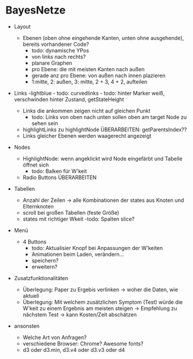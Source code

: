 # BayesNetze
- Layout
	- Ebenen (oben ohne eingehende Kanten, unten ohne ausgehende), bereits vorhandener Code?
		- todo: dynamische YPos
		- von links nach rechts?
		- planare Graphen
		- pro Ebene: die mit meisten Kanten nach außen
		- gerade anz pro Ebene: von außen nach innen plazieren
		- 1:mitte, 2: außen, 3: mitte,  2 + 3, 4 + 2,   aufteilen


- Links
	-lightblue
		- todo: curvedlinks
		- todo: hinter Marker weiß, verschwinden hinter Zustand, getStateHeight
	- Links die ankommen zeigen nicht auf gleichen Punkt
		- todo: Links von oben nach unten sollen oben am target Node zu sehen sein
	- highlightLinks zu highlightNode ÜBERARBEITEN: getParentsIndex??
	- Links gleicher Ebenen werden waagerecht angezeigt
	
- Nodes
	- HighlightNode: wenn angeklickt wird Node eingefärbt und Tabelle öffnet sich
		- todo: Balken für W'keit
	- Radio Buttons ÜBERARBEITEN
	
- Tabellen
	- Anzahl der Zeilen -> alle Kombinationen der states aus Knoten und Elternknoten
	- scroll bei großen Tabellen (feste Größe)
	- states mit richtiger Wkeit
		-todo: Spalten slice?

- Menü
	- 4 Buttons
		- todo: Aktualisier Knopf bei Anpassungen der W'keiten	
		- Animationen beim Laden, verändern...
		- speichern?
		- erweitern?

	
- Zusatzfunktionalitäten
	- Überlegung: Paper zu Ergebis verlinken -> woher die Daten, wie aktuell
	- Überlegung: Mit welchem zusätzlichen Symptom (Test) würde die W'keit zu einem Ergebnis am meisten steigen -> Empfehlung zu nächstem Test -> kann Kosten/Zeit abschätzen

- ansonsten
	- Welche Art von Anfragen?
	- verschiedene Browser: Chrome? Awesome fonts?
	- d3 oder d3.min, d3.v4 oder d3.v3 oder d4
